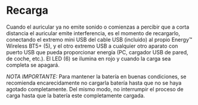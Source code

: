 Recarga
========
Cuando el auricular ya no emite sonido o comienzas a percibir que a corta distancia el auricular emite interferencia, es el momento de recargarlo, conectando el extremo mini USB del cable USB (incluido) al propio Energy™ Wireless BT5+ (5), y el otro extremo USB a cualquier otro aparato con puerto USB que pueda proporcionar energía (PC, cargador USB de pared, de coche, etc.). El LED (6) se ilumina en rojo y cuando la carga sea completa se apagará.

*NOTA IMPORTANTE:* Para mantener la batería en buenas condiciones, se recomienda encarecidamente no cargarla batería hasta que no se haya agotado completamente. Del mismo modo, no interrumpir el proceso de carga hasta que la batería este completamente cargada.
